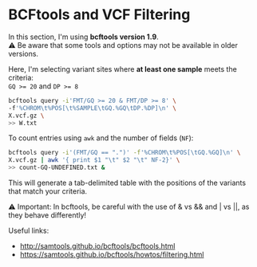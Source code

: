 # BCFtools and VCF Filtering

In this section, I'm using **bcftools version 1.9**.  
⚠️ Be aware that some tools and options may not be available in older versions.

Here, I'm selecting variant sites where **at least one sample** meets the criteria:  
`GQ >= 20` and `DP >= 8`

```bash
bcftools query -i'FMT/GQ >= 20 & FMT/DP >= 8' \
-f'%CHROM\t%POS[\t%SAMPLE\tGQ.%GQ\tDP.%DP]\n' \
X.vcf.gz \
>> W.txt
```

To count entries using `awk` and the number of fields (`NF`):
```bash
bcftools query -i'(FMT/GQ == ".")' -f'%CHROM\t%POS[\tGQ.%GQ]\n' \
X.vcf.gz | awk '{ print $1 "\t" $2 "\t" NF-2}' \
>> count-GQ-UNDEFINED.txt &
```
This will generate a tab-delimited table with the positions of the variants that match your criteria.

⚠️ Important: In bcftools, be careful with the use of & vs && and | vs ||, as they behave differently!

Useful links:
- http://samtools.github.io/bcftools/bcftools.html
- https://samtools.github.io/bcftools/howtos/filtering.html

